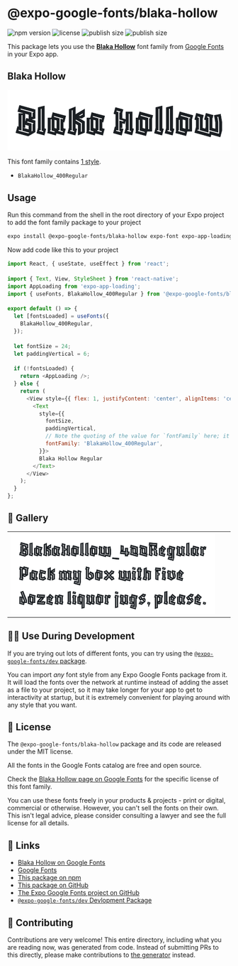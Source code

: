 # @expo-google-fonts/blaka-hollow

![npm version](https://flat.badgen.net/npm/v/@expo-google-fonts/blaka-hollow)
![license](https://flat.badgen.net/github/license/expo/google-fonts)
![publish size](https://flat.badgen.net/packagephobia/install/@expo-google-fonts/blaka-hollow)
![publish size](https://flat.badgen.net/packagephobia/publish/@expo-google-fonts/blaka-hollow)

This package lets you use the [**Blaka Hollow**](https://fonts.google.com/specimen/Blaka+Hollow) font family from [Google Fonts](https://fonts.google.com/) in your Expo app.

## Blaka Hollow

![Blaka Hollow](./font-family.png)

This font family contains [1 style](#-gallery).

- `BlakaHollow_400Regular`

## Usage

Run this command from the shell in the root directory of your Expo project to add the font family package to your project
```sh
expo install @expo-google-fonts/blaka-hollow expo-font expo-app-loading
```

Now add code like this to your project
```js
import React, { useState, useEffect } from 'react';

import { Text, View, StyleSheet } from 'react-native';
import AppLoading from 'expo-app-loading';
import { useFonts, BlakaHollow_400Regular } from '@expo-google-fonts/blaka-hollow';

export default () => {
  let [fontsLoaded] = useFonts({
    BlakaHollow_400Regular,
  });

  let fontSize = 24;
  let paddingVertical = 6;

  if (!fontsLoaded) {
    return <AppLoading />;
  } else {
    return (
      <View style={{ flex: 1, justifyContent: 'center', alignItems: 'center' }}>
        <Text
          style={{
            fontSize,
            paddingVertical,
            // Note the quoting of the value for `fontFamily` here; it expects a string!
            fontFamily: 'BlakaHollow_400Regular',
          }}>
          Blaka Hollow Regular
        </Text>
      </View>
    );
  }
};

```

## 🔡 Gallery


||||
|-|-|-|
|![BlakaHollow_400Regular](./BlakaHollow_400Regular.ttf.png)||||


## 👩‍💻 Use During Development

If you are trying out lots of different fonts, you can try using the [`@expo-google-fonts/dev` package](https://github.com/expo/google-fonts/tree/master/font-packages/dev#readme).

You can import *any* font style from any Expo Google Fonts package from it. It will load the fonts
over the network at runtime instead of adding the asset as a file to your project, so it may take longer
for your app to get to interactivity at startup, but it is extremely convenient
for playing around with any style that you want.

## 📖 License

The `@expo-google-fonts/blaka-hollow` package and its code are released under the MIT license.

All the fonts in the Google Fonts catalog are free and open source.

Check the [Blaka Hollow page on Google Fonts](https://fonts.google.com/specimen/Blaka+Hollow) for the specific license of this font family.

You can use these fonts freely in your products & projects - print or digital, commercial or otherwise. However, you can't sell the fonts on their own. This isn't legal advice, please consider consulting a lawyer and see the full license for all details.

## 🔗 Links

- [Blaka Hollow on Google Fonts](https://fonts.google.com/specimen/Blaka+Hollow)
- [Google Fonts](https://fonts.google.com/)
- [This package on npm](https://www.npmjs.com/package/@expo-google-fonts/blaka-hollow)
- [This package on GitHub](https://github.com/expo/google-fonts/tree/master/font-packages/blaka-hollow)
- [The Expo Google Fonts project on GitHub](https://github.com/expo/google-fonts)
- [`@expo-google-fonts/dev` Devlopment Package](https://github.com/expo/google-fonts/tree/master/font-packages/dev)

## 🤝 Contributing

Contributions are very welcome! This entire directory, including what you are reading now, was generated from code. Instead of submitting PRs to this directly, please make contributions to [the generator](https://github.com/expo/google-fonts/tree/master/packages/generator) instead.
